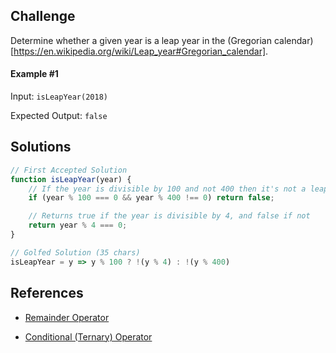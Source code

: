 ## Challenge

Determine whether a given year is a leap year in the (Gregorian calendar)[https://en.wikipedia.org/wiki/Leap_year#Gregorian_calendar].

#### Example #1

Input: `isLeapYear(2018)`

Expected Output: `false`

## Solutions

```js
// First Accepted Solution
function isLeapYear(year) {
    // If the year is divisible by 100 and not 400 then it's not a leap year
    if (year % 100 === 0 && year % 400 !== 0) return false;

    // Returns true if the year is divisible by 4, and false if not
    return year % 4 === 0;
}
```

```js
// Golfed Solution (35 chars)
isLeapYear = y => y % 100 ? !(y % 4) : !(y % 400)
```

## References

- [Remainder Operator](https://developer.mozilla.org/en-US/docs/Web/JavaScript/Reference/Operators/Remainder)

- [Conditional (Ternary) Operator](https://developer.mozilla.org/en-US/docs/Web/JavaScript/Reference/Operators/Conditional_Operator)